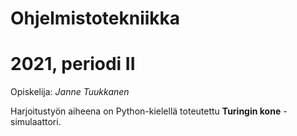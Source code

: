 # Ohjelmistotekniikka
# 2021, periodi II

Opiskelija: *Janne Tuukkanen*

Harjoitustyön aiheena on Python-kielellä toteutettu **Turingin kone** -simulaattori.
